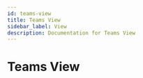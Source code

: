 ```yaml
---
id: teams-view
title: Teams View
sidebar_label: View
description: Documentation for Teams View
---
```


# Teams View

